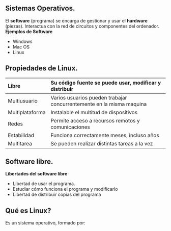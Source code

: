 ## Sistemas Operativos.
El **software** (programa) se encarga de gestionar y usar el **hardware** (piezas).  Interactua con la red de circuitos y componentes del ordenador. 
**Ejemplos de Software**
* Windows
* Mac OS 
* Linux

## Propiedades de Linux.

|Libre | Su código fuente se puede usar, modificar y distribuir |
|:------| :------|
|Multiusuario| Varios usuarios pueden trabajar concurrentemente en la misma maquina |
|Multiplataforma| Instalable el multitud de dispositivos |
|Redes| Permite acceso a recursos remotos y comunicaciones |
|Estabilidad| Funciona correctamente meses, incluso años |
|Multitarea|Se pueden realizar distintas tareas a la vez|

## Software libre.
**Libertades del software libre**

* Libertad de usar el programa.
* Estudiar cómo funciona el programa y modificarlo
* Libertad de distribuir copias del programa

## Qué es Linux?
Es un sistema operativo, formado por:
